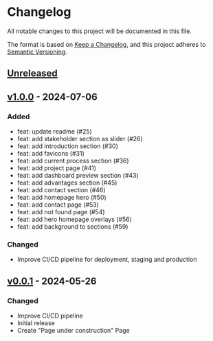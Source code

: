 # Changelog

All notable changes to this project will be documented in this file.

The format is based on [Keep a Changelog](https://keepachangelog.com/en/1.1.0/),
and this project adheres to [Semantic Versioning](https://semver.org/spec/v2.0.0.html).

## [Unreleased]

## [v1.0.0] - 2024-07-06

### Added

- feat: update readme (#25)
- feat: add stakeholder section as slider (#26)
- feat: add introduction section (#30)
- feat: add favicons (#31)
- feat: add current process section (#36)
- feat: add project page (#41)
- feat: add dashboard preview section (#43)
- feat: add advantages section (#45)
- feat: add contact section (#46)
- feat: add homepage hero (#50)
- feat: add contact page (#53)
- feat: add not found page (#54)
- feat: add hero homepage overlays (#56)
- feat: add background to sections (#59)

### Changed

-   Improve CI/CD pipeline for deployment, staging and production

## [v0.0.1] - 2024-05-26

### Changed

-   Improve CI/CD pipeline
-   Initial release
-   Create "Page under construction" Page

[Unreleased]: https://github.com/SmartCityFlensburg/project-website/compare/v1.0.0...HEAD

[v1.0.0]: https://github.com/SmartCityFlensburg/project-website/compare/v0.0.1...v1.0.0

[v0.0.1]: https://github.com/SmartCityFlensburg/project-website/releases/tag/v0.0.1
